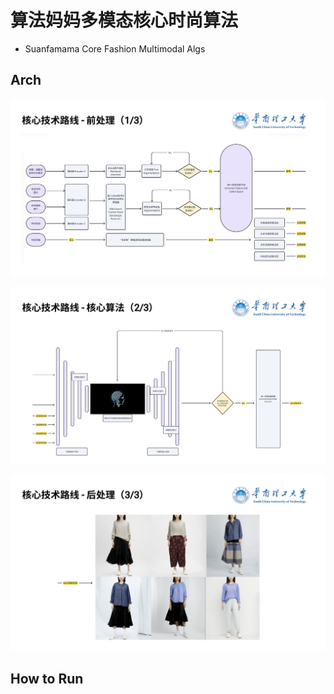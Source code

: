 # 算法妈妈多模态核心时尚算法
* Suanfamama Core Fashion Multimodal Algs

## Arch
![](./img/core.1.png)

![](./img/core.2.png)

![](./img/core.3.png)

## How to Run